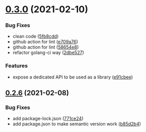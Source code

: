 # [0.3.0](https://github.com/jtbonhomme/gotp/compare/0.2.6...0.3.0) (2021-02-10)


### Bug Fixes

* clean code ([5fb8cdd](https://github.com/jtbonhomme/gotp/commit/5fb8cdd6d84565c89445203d181a0de555e7d6d5))
* github action for lint ([e709a76](https://github.com/jtbonhomme/gotp/commit/e709a762d5b7c7d35853c4e8ac34b5ff4aa2faf7))
* github action for lint ([58654e8](https://github.com/jtbonhomme/gotp/commit/58654e862b5ef0faf40e2ca50d4f197a67946a9b))
* refactor golang-ci way ([2dbe527](https://github.com/jtbonhomme/gotp/commit/2dbe527f9e62613cead436a6538c53a494333f2a))


### Features

* expose a dedicated API to be used as a library ([e91cbee](https://github.com/jtbonhomme/gotp/commit/e91cbee206e2b00409b1c77537db7a45497ca1ad))

## [0.2.6](https://github.com/jtbonhomme/gotp/compare/0.2.5...0.2.6) (2021-02-08)


### Bug Fixes

* add package-lock.json ([771ce24](https://github.com/jtbonhomme/gotp/commit/771ce24366f1557f74338fac2a6f3f3ed11c6385))
* add package.json to make semantic version work ([b85d2b4](https://github.com/jtbonhomme/gotp/commit/b85d2b46918b0b576a126568c14d235964903126))
